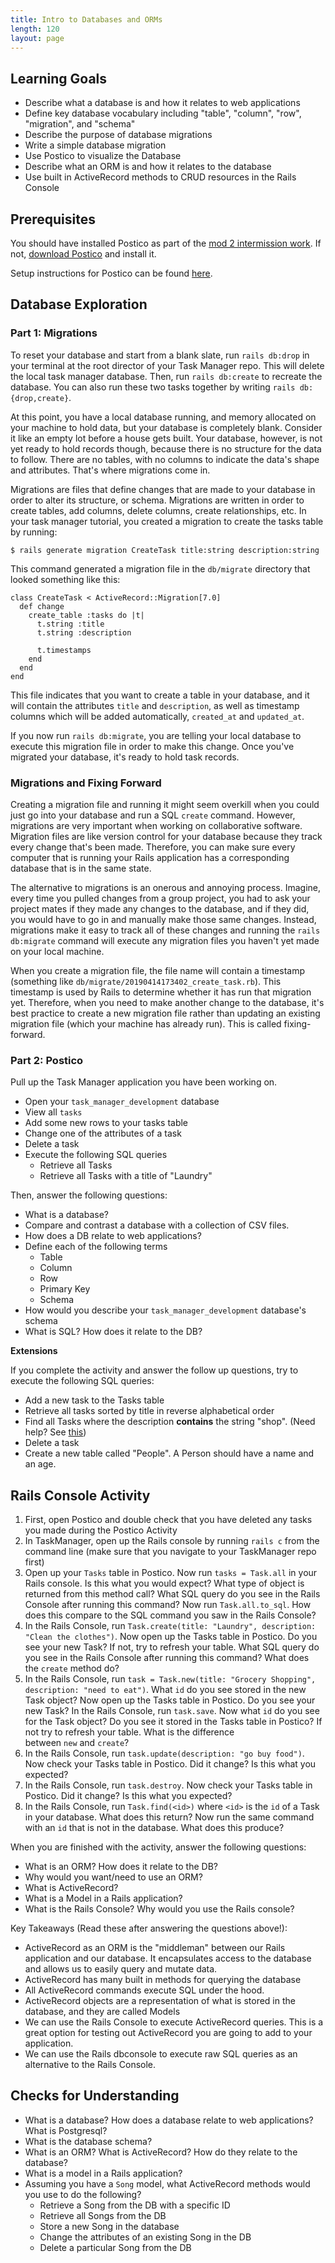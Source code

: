 ```yaml
---
title: Intro to Databases and ORMs
length: 120
layout: page
---
```


## Learning Goals

- Describe what a database is and how it relates to web applications
- Define key database vocabulary including "table", "column", "row", "migration", and "schema"
- Describe the purpose of database migrations
- Write a simple database migration
- Use Postico to visualize the Database
- Describe what an ORM is and how it relates to the database
- Use built in ActiveRecord methods to CRUD resources in the Rails Console

## Prerequisites

You should have installed Postico as part of the [mod 2 intermission work](../intermission_work). If not, [download Postico](https://eggerapps.at/postico/) and install it.

Setup instructions for Postico can be found [here](./setting_up_postico).

## Database Exploration

### Part 1: Migrations

To reset your database and start from a blank slate, run `rails db:drop` in your terminal at the root director of your Task Manager repo. This will delete the local task manager database. Then, run `rails db:create` to recreate the database. You can also run these two tasks together by writing `rails db:{drop,create}`.

At this point, you have a local database running, and memory allocated on your machine to hold data, but your database is completely blank. Consider it like an empty lot before a house gets built. Your database, however, is not yet ready to hold records though, because there is no structure for the data to follow. There are no tables, with no columns to indicate the data's shape and attributes. That's where migrations come in.

Migrations are files that define changes that are made to your database in order to alter its structure, or schema. Migrations are written in order to create tables, add columns, delete columns, create relationships, etc. In your task manager tutorial, you created a migration to create the tasks table by running:

```
$ rails generate migration CreateTask title:string description:string
```

This command generated a migration file in the `db/migrate` directory that looked something like this:

```
class CreateTask < ActiveRecord::Migration[7.0]
  def change
    create_table :tasks do |t|
      t.string :title
      t.string :description

      t.timestamps
    end
  end
end
```

This file indicates that you want to create a table in your database, and it will contain the attributes `title` and `description`, as well as timestamp columns which will be added automatically, `created_at` and `updated_at`.

If you now run `rails db:migrate`, you are telling your local database to execute this migration file in order to make this change. Once you've migrated your database, it's ready to hold task records.

### Migrations and Fixing Forward

Creating a migration file and running it might seem overkill when you could just go into your database and run a SQL `create` command. However, migrations are very important when working on collaborative software. Migration files are like version control for your database because they track every change that's been made. Therefore, you can make sure every computer that is running your Rails application has a corresponding database that is in the same state.

The alternative to migrations is an onerous and annoying process. Imagine, every time you pulled changes from a group project, you had to ask your project mates if they made any changes to the database, and if they did, you would have to go in and manually make those same changes. Instead, migrations make it easy to track all of these changes and running the `rails db:migrate` command will execute any migration files you haven't yet made on your local machine.

When you create a migration file, the file name will contain a timestamp (something like `db/migrate/20190414173402_create_task.rb`). This timestamp is used by Rails to determine whether it has run that migration yet. Therefore, when you need to make another change to the database, it's best practice to create a new migration file rather than updating an existing migration file (which your machine has already run). This is called fixing-forward.

### Part 2: Postico

<!-- For the current SE 2 schedule, students start task manager in the morning before this lesson and then continue it over the weekend. We do not plan to share the fully completed task_manager with them at this point. But the link is here if you need it! -->
<!-- Fork and clone [this repo](https://github.com/turingschool-examples/task_manager_se), then cd into the `task_manager` directory. Use Postico to do the following: -->

Pull up the Task Manager application you have been working on.

- Open your `task_manager_development` database
- View all `tasks`
- Add some new rows to your tasks table
- Change one of the attributes of a task
- Delete a task
- Execute the following SQL queries
  - Retrieve all Tasks
  - Retrieve all Tasks with a title of "Laundry"

Then, answer the following questions:

- What is a database?
- Compare and contrast a database with a collection of CSV files.
- How does a DB relate to web applications?
- Define each of the following terms
  - Table
  - Column
  - Row
  - Primary Key
  - Schema
- How would you describe your `task_manager_development` database's schema
- What is SQL? How does it relate to the DB?

**Extensions**

If you complete the activity and answer the follow up questions, try to execute the following SQL queries:

- Add a new task to the Tasks table
- Retrieve all tasks sorted by title in reverse alphabetical order
- Find all Tasks where the description **contains** the string "shop". (Need help? See [this](https://www.postgresql.org/docs/8.3/functions-matching.html))
- Delete a task
- Create a new table called "People". A Person should have a name and an age.

## Rails Console Activity

1. First, open Postico and double check that you have deleted any tasks you made during the Postico Activity
2. In TaskManager, open up the Rails console by running `rails c` from the command line (make sure that you navigate to your TaskManager repo first)
3. Open up your `Tasks` table in Postico. Now run `tasks = Task.all` in your Rails console. Is this what you would expect? What type of object is returned from this method call? What SQL query do you see in the Rails Console after running this command? Now run `Task.all.to_sql`. How does this compare to the SQL command you saw in the Rails Console?
4. In the Rails Console, run `Task.create(title: "Laundry", description: "Clean the clothes")`. Now open up the Tasks table in Postico. Do you see your new Task? If not, try to refresh your table. What SQL query do you see in the Rails Console after running this command? What does the `create` method do?
5. In the Rails Console, run `task = Task.new(title: "Grocery Shopping", description: "need to eat")`. What `id` do you see stored in the new Task object? Now open up the Tasks table in Postico. Do you see your new Task? In the Rails Console, run `task.save`. Now what `id` do you see for the Task object? Do you see it stored in the Tasks table in Postico? If not try to refresh your table. What is the difference between `new` and `create`?
6. In the Rails Console, run `task.update(description: "go buy food")`. Now check your Tasks table in Postico. Did it change? Is this what you expected?
7. In the Rails Console, run `task.destroy`. Now check your Tasks table in Postico. Did it change? Is this what you expected?
8. In the Rails Console, run `Task.find(<id>)` where `<id>` is the `id` of a Task in your database. What does this return? Now run the same command with an `id` that is not in the database. What does this produce?

When you are finished with the activity, answer the following questions:

- What is an ORM? How does it relate to the DB?
- Why would you want/need to use an ORM?
- What is ActiveRecord?
- What is a Model in a Rails application?
- What is the Rails Console? Why would you use the Rails console?

Key Takeaways (Read these after answering the questions above!):

- ActiveRecord as an ORM is the "middleman" between our Rails application and our database. It encapsulates access to the database and allows us to easily query and mutate data.
- ActiveRecord has many built in methods for querying the database
- All ActiveRecord commands execute SQL under the hood.
- ActiveRecord objects are a representation of what is stored in the database, and they are called Models
- We can use the Rails Console to execute ActiveRecord queries. This is a great option for testing out ActiveRecord you are going to add to your application.
- We can use the Rails dbconsole to execute raw SQL queries as an alternative to the Rails Console.

## Checks for Understanding

- What is a database? How does a database relate to web applications? What is Postgresql?
- What is the database schema?
- What is an ORM? What is ActiveRecord? How do they relate to the database?
- What is a model in a Rails application?
- Assuming you have a `Song` model, what ActiveRecord methods would you use to do the following?
  - Retrieve a Song from the DB with a specific ID
  - Retrieve all Songs from the DB
  - Store a new Song in the database
  - Change the attributes of an existing Song in the DB
  - Delete a particular Song from the DB
